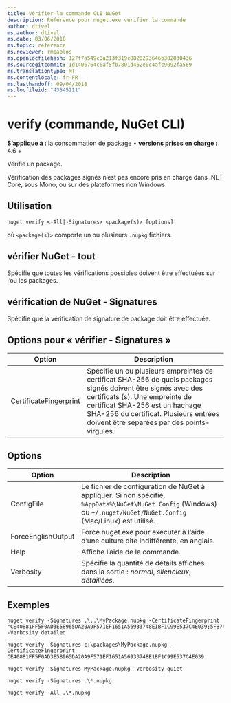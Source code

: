 ```yaml
---
title: Vérifier la commande CLI NuGet
description: Référence pour nuget.exe vérifier la commande
author: dtivel
ms.author: dtivel
ms.date: 03/06/2018
ms.topic: reference
ms.reviewer: rmpablos
ms.openlocfilehash: 127f7a549c0a213f319c8820293646b302830436
ms.sourcegitcommit: 1d1406764c6af5fb7801d462e0c4afc9092fa569
ms.translationtype: MT
ms.contentlocale: fr-FR
ms.lasthandoff: 09/04/2018
ms.locfileid: "43545211"
---
```

# <a name="verify-command-nuget-cli"></a>verify (commande, NuGet CLI)

**S’applique à :** la consommation de package &bullet; **versions prises en charge :** 4.6 +

Vérifie un package.

Vérification des packages signés n’est pas encore pris en charge dans .NET Core, sous Mono, ou sur des plateformes non Windows.

## <a name="usage"></a>Utilisation

```cli
nuget verify <-All|-Signatures> <package(s)> [options]
```

où `<package(s)>` comporte un ou plusieurs `.nupkg` fichiers.

## <a name="nuget-verify--all"></a>vérifier NuGet - tout

Spécifie que toutes les vérifications possibles doivent être effectuées sur l’ou les packages.

## <a name="nuget-verify--signatures"></a>vérification de NuGet - Signatures

Spécifie que la vérification de signature de package doit être effectuée.

## <a name="options-for-verify--signatures"></a>Options pour « vérifier - Signatures »

| Option | Description |
| --- | --- |
| CertificateFingerprint | Spécifie un ou plusieurs empreintes de certificat SHA-256 de quels packages signés doivent être signés avec des certificats (s). Une empreinte de certificat SHA-256 est un hachage SHA-256 du certificat. Plusieurs entrées doivent être séparées par des points-virgules. |

## <a name="options"></a>Options

| Option | Description |
| --- | --- |
| ConfigFile | Le fichier de configuration de NuGet à appliquer. Si non spécifié, `%AppData%\NuGet\NuGet.Config` (Windows) ou `~/.nuget/NuGet/NuGet.Config` (Mac/Linux) est utilisé.|
| ForceEnglishOutput | Force nuget.exe pour exécuter à l’aide d’une culture dite indifférente, en anglais. |
| Help | Affiche l’aide de la commande. |
| Verbosity | Spécifie la quantité de détails affichés dans la sortie : *normal*, *silencieux*, *détaillées*. |

## <a name="examples"></a>Exemples

```cli
nuget verify -Signatures .\..\MyPackage.nupkg -CertificateFingerprint "CE40881FF5F0AD3E58965DA20A9F571EF1651A56933748E1BF1C99E537C4E039;5F874AAF47BCB268A19357364E7FBB09D6BF9E8A93E1229909AC5CAC865802E2" -Verbosity detailed

nuget verify -Signatures c:\packages\MyPackage.nupkg -CertificateFingerprint CE40881FF5F0AD3E58965DA20A9F571EF1651A56933748E1BF1C99E537C4E039

nuget verify -Signatures MyPackage.nupkg -Verbosity quiet

nuget verify -Signatures .\*.nupkg

nuget verify -All .\*.nupkg

```